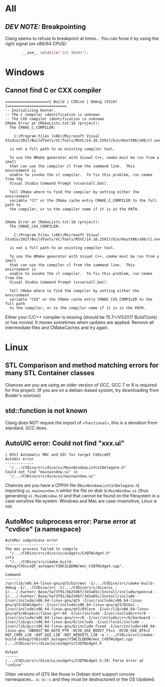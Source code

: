 # All

## *DEV NOTE:* Breakpointing
Clang seems to refuse to breakpoint at times... You can forse it by using the right signal (on x86/64 CPUS):
```c
        __asm__ volatile("int $0x03");
```

# Windows

## Cannot find C or CXX compiler
```
====================[ Build | CVDice | Debug (VS19) ]===========================
-- Initializing Hunter.
-- The C compiler identification is unknown
-- The CXX compiler identification is unknown
CMake Error at CMakeLists.txt:10 (project):
  The CMAKE_C_COMPILER:

    C:/Program Files (x86)/Microsoft Visual Studio/2017/BuildTools/VC/Tools/MSVC/14.10.25017/bin/HostX86/x86/cl.exe

  is not a full path to an existing compiler tool.

  To use the NMake generator with Visual C++, cmake must be run from a shell
  that can use the compiler cl from the command line.  This environment is
  unable to invoke the cl compiler.  To fix this problem, run cmake from the
  Visual Studio Command Prompt (vcvarsall.bat).

  Tell CMake where to find the compiler by setting either the environment
  variable "CC" or the CMake cache entry CMAKE_C_COMPILER to the full path to
  the compiler, or to the compiler name if it is in the PATH.


CMake Error at CMakeLists.txt:10 (project):
  The CMAKE_CXX_COMPILER:

    C:/Program Files (x86)/Microsoft Visual Studio/2017/BuildTools/VC/Tools/MSVC/14.10.25017/bin/HostX86/x86/cl.exe

  is not a full path to an existing compiler tool.

  To use the NMake generator with Visual C++, cmake must be run from a shell
  that can use the compiler cl from the command line.  This environment is
  unable to invoke the cl compiler.  To fix this problem, run cmake from the
  Visual Studio Command Prompt (vcvarsall.bat).

  Tell CMake where to find the compiler by setting either the environment
  variable "CXX" or the CMake cache entry CMAKE_CXX_COMPILER to the full path
  to the compiler, or to the compiler name if it is in the PATH.
```

Either your C/C++ compiler is missing (should be 15.7+/VS2017 BuildTools) or has moved. It moves sometimes when updates are applied. Remove all intermediate files and CMakeCaches and try again.


# Linux

## STL Comparison and method matching errors for many STL Container classes

Chances are you are using an older version of GCC, GCC 7 or 8 is required for this project. (If you are on a debian-based system, try downloading from Buster's sources)

## std::function is not known

Clang does NOT require the import of `<functional>`, this is a deviation from standard. GCC does.

## AutoUIC error: Could not find "xxx.ui" 

```
[ 65%] Automatic MOC and UIC for target CVDiceQT
AutoUic error
-------------
  "/.../CVDice/src/dice/ui/MainWindowListColDelegate.h"
Could not find "mainwindow.ui" in
  "/.../CVDice/src/dice/ui/mainwindow.ui"
```

Chances are you have a CPP/H file (`MainWindowListColDelegate.h`) importing `ui_mainwindow.h` whilst the file on disk is `MainWindow.ui` (thus generating `ui_MainWindow.h`) and that cannot be found on the filesystem in a case sensitive file system. Windows and Mac are case-insensitive, Linux is not.

## AutoMoc subprocess error: Parse error at "cvdice" (a namespace)

```
AutoMoc subprocess error
------------------------
The moc process failed to compile
  "/.../CVDice/src/dice/ui/widgets/CVQTWidget.h"
into
  "/.../CVDice/src/cmake-build-debug/CVDiceQT_autogen/YIWCZLQDOW/moc_CVQTWidget.cpp".

Command
-------
/usr/lib/x86_64-linux-gnu/qt5/bin/moc -I/.../CVDice/src/cmake-build-debug -I/.../CVDice/src -I/.../CVDice/src/dice/ui -I/.../.hunter/_Base/5a73f91/bb25d6f/3d3a85c/Install/include/opencv4 -I/.../.hunter/_Base/5a73f91/bb25d6f/3d3a85c/Install/include -I/usr/include/x86_64-linux-gnu/qt5 -I/usr/include/x86_64-linux-gnu/qt5/QtWidgets -I/usr/include/x86_64-linux-gnu/qt5/QtGui -I/usr/include/x86_64-linux-gnu/qt5/QtCore -I/usr/lib/x86_64-linux-gnu/qt5/mkspecs/linux-g++-64 -I/usr/include -I/usr/include/c++/6 -I/usr/include/x86_64-linux-gnu/c++/6 -I/usr/include/c++/6/backward -I/usr/lib/gcc/x86_64-linux-gnu/6/include -I/usr/local/include -I/usr/lib/gcc/x86_64-linux-gnu/6/include-fixed -I/usr/include/x86_64-linux-gnu -DBOOST_NO_AUTO_PTR -DCVD_USE_BOOST_FS=1 -DCVD_USE_QT5=1 -DQT_CORE_LIB -DQT_GUI_LIB -DQT_WIDGETS_LIB -o /.../CVDice/src/cmake-build-debug/CVDiceQT_autogen/YIWCZLQDOW/moc_CVQTWidget.cpp /.../CVDice/src/dice/ui/widgets/CVQTWidget.h

Output
------
/.../CVDice/src/dice/ui/widgets/CVQTWidget.h:19: Parse error at "cvdice"
```

Older versions of QT5 like those in Debian dont support concise namespaces... `a::b::c` and they must be destructured or the OS Updated.